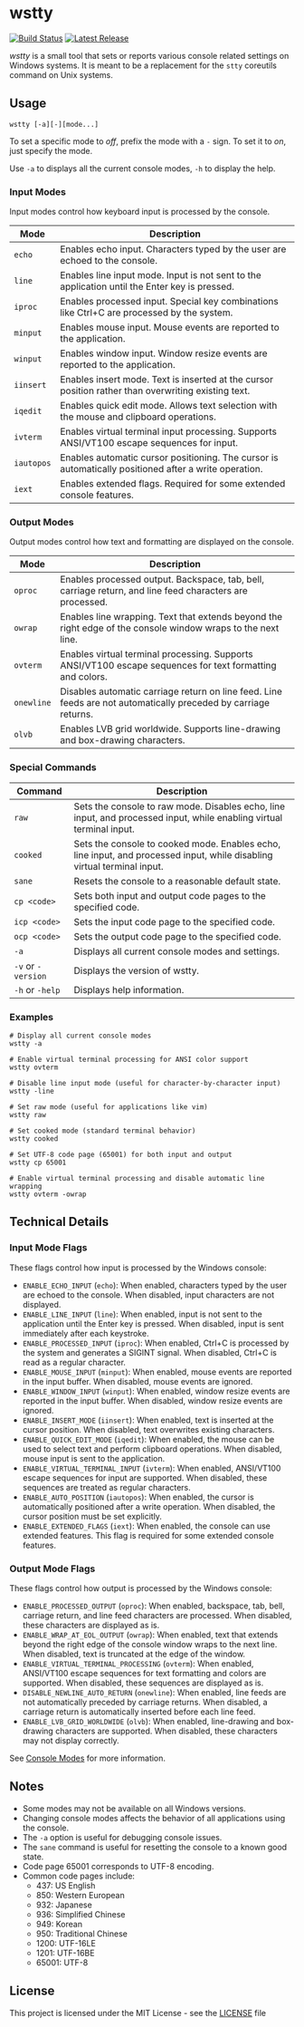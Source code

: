 # wstty

<p>
    <a href="https://github.com/aymanbagabas/wstty/actions"><img src="https://github.com/aymanbagabas/wstty/workflows/build/badge.svg" alt="Build Status"></a>
    <a href="https://github.com/aymanbagabas/wstty/releases"><img src="https://img.shields.io/github/release/aymanbagabas/wstty.svg" alt="Latest Release"></a>
</p>

_wstty_ is a small tool that sets or reports various console related settings on
Windows systems. It is meant to be a replacement for the `stty` coreutils
command on Unix systems.

## Usage

```shell
wstty [-a][-][mode...]
```

To set a specific mode to _off_, prefix the mode with a `-` sign. To set it to
_on_, just specify the mode.

Use `-a` to displays all the current console modes, `-h` to display the help.

### Input Modes

Input modes control how keyboard input is processed by the console.

| Mode       | Description                                                                                           |
| ---------- | ----------------------------------------------------------------------------------------------------- |
| `echo`     | Enables echo input. Characters typed by the user are echoed to the console.                           |
| `line`     | Enables line input mode. Input is not sent to the application until the Enter key is pressed.         |
| `iproc`    | Enables processed input. Special key combinations like Ctrl+C are processed by the system.            |
| `minput`   | Enables mouse input. Mouse events are reported to the application.                                    |
| `winput`   | Enables window input. Window resize events are reported to the application.                           |
| `iinsert`  | Enables insert mode. Text is inserted at the cursor position rather than overwriting existing text.   |
| `iqedit`   | Enables quick edit mode. Allows text selection with the mouse and clipboard operations.               |
| `ivterm`   | Enables virtual terminal input processing. Supports ANSI/VT100 escape sequences for input.            |
| `iautopos` | Enables automatic cursor positioning. The cursor is automatically positioned after a write operation. |
| `iext`     | Enables extended flags. Required for some extended console features.                                  |

### Output Modes

Output modes control how text and formatting are displayed on the console.

| Mode       | Description                                                                                                     |
| ---------- | --------------------------------------------------------------------------------------------------------------- |
| `oproc`    | Enables processed output. Backspace, tab, bell, carriage return, and line feed characters are processed.        |
| `owrap`    | Enables line wrapping. Text that extends beyond the right edge of the console window wraps to the next line.    |
| `ovterm`   | Enables virtual terminal processing. Supports ANSI/VT100 escape sequences for text formatting and colors.       |
| `onewline` | Disables automatic carriage return on line feed. Line feeds are not automatically preceded by carriage returns. |
| `olvb`     | Enables LVB grid worldwide. Supports line-drawing and box-drawing characters.                                   |

### Special Commands

| Command            | Description                                                                                                             |
| ------------------ | ----------------------------------------------------------------------------------------------------------------------- |
| `raw`              | Sets the console to raw mode. Disables echo, line input, and processed input, while enabling virtual terminal input.    |
| `cooked`           | Sets the console to cooked mode. Enables echo, line input, and processed input, while disabling virtual terminal input. |
| `sane`             | Resets the console to a reasonable default state.                                                                       |
| `cp <code>`        | Sets both input and output code pages to the specified code.                                                            |
| `icp <code>`       | Sets the input code page to the specified code.                                                                         |
| `ocp <code>`       | Sets the output code page to the specified code.                                                                        |
| `-a`               | Displays all current console modes and settings.                                                                        |
| `-v` or `-version` | Displays the version of wstty.                                                                                          |
| `-h` or `-help`    | Displays help information.                                                                                              |

### Examples

```shell
# Display all current console modes
wstty -a

# Enable virtual terminal processing for ANSI color support
wstty ovterm

# Disable line input mode (useful for character-by-character input)
wstty -line

# Set raw mode (useful for applications like vim)
wstty raw

# Set cooked mode (standard terminal behavior)
wstty cooked

# Set UTF-8 code page (65001) for both input and output
wstty cp 65001

# Enable virtual terminal processing and disable automatic line wrapping
wstty ovterm -owrap
```

## Technical Details

### Input Mode Flags

These flags control how input is processed by the Windows console:

- `ENABLE_ECHO_INPUT` (`echo`): When enabled, characters typed by the user are echoed to the console. When disabled, input characters are not displayed.
- `ENABLE_LINE_INPUT` (`line`): When enabled, input is not sent to the application until the Enter key is pressed. When disabled, input is sent immediately after each keystroke.
- `ENABLE_PROCESSED_INPUT` (`iproc`): When enabled, Ctrl+C is processed by the system and generates a SIGINT signal. When disabled, Ctrl+C is read as a regular character.
- `ENABLE_MOUSE_INPUT` (`minput`): When enabled, mouse events are reported in the input buffer. When disabled, mouse events are ignored.
- `ENABLE_WINDOW_INPUT` (`winput`): When enabled, window resize events are reported in the input buffer. When disabled, window resize events are ignored.
- `ENABLE_INSERT_MODE` (`iinsert`): When enabled, text is inserted at the cursor position. When disabled, text overwrites existing characters.
- `ENABLE_QUICK_EDIT_MODE` (`iqedit`): When enabled, the mouse can be used to select text and perform clipboard operations. When disabled, mouse input is sent to the application.
- `ENABLE_VIRTUAL_TERMINAL_INPUT` (`ivterm`): When enabled, ANSI/VT100 escape sequences for input are supported. When disabled, these sequences are treated as regular characters.
- `ENABLE_AUTO_POSITION` (`iautopos`): When enabled, the cursor is automatically positioned after a write operation. When disabled, the cursor position must be set explicitly.
- `ENABLE_EXTENDED_FLAGS` (`iext`): When enabled, the console can use extended features. This flag is required for some extended console features.

### Output Mode Flags

These flags control how output is processed by the Windows console:

- `ENABLE_PROCESSED_OUTPUT` (`oproc`): When enabled, backspace, tab, bell, carriage return, and line feed characters are processed. When disabled, these characters are displayed as is.
- `ENABLE_WRAP_AT_EOL_OUTPUT` (`owrap`): When enabled, text that extends beyond the right edge of the console window wraps to the next line. When disabled, text is truncated at the edge of the window.
- `ENABLE_VIRTUAL_TERMINAL_PROCESSING` (`ovterm`): When enabled, ANSI/VT100 escape sequences for text formatting and colors are supported. When disabled, these sequences are displayed as is.
- `DISABLE_NEWLINE_AUTO_RETURN` (`onewline`): When enabled, line feeds are not automatically preceded by carriage returns. When disabled, a carriage return is automatically inserted before each line feed.
- `ENABLE_LVB_GRID_WORLDWIDE` (`olvb`): When enabled, line-drawing and box-drawing characters are supported. When disabled, these characters may not display correctly.

See [Console Modes](https://docs.microsoft.com/en-us/windows/console/console-modes) for more information.

## Notes

- Some modes may not be available on all Windows versions.
- Changing console modes affects the behavior of all applications using the console.
- The `-a` option is useful for debugging console issues.
- The `sane` command is useful for resetting the console to a known good state.
- Code page 65001 corresponds to UTF-8 encoding.
- Common code pages include:
  - 437: US English
  - 850: Western European
  - 932: Japanese
  - 936: Simplified Chinese
  - 949: Korean
  - 950: Traditional Chinese
  - 1200: UTF-16LE
  - 1201: UTF-16BE
  - 65001: UTF-8

## License

This project is licensed under the MIT License - see the [LICENSE](./LICENSE) file

